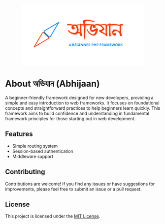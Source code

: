 
<p align="center"><img src="https://github.com/MRgrav/public_files/blob/master/abhijaan_39.svg" width="400" alt="অভিযান Logo"></p>

# About অভিযান (Abhijaan)

A beginner-friendly framework designed for new developers, providing a simple and easy introduction to web frameworks. It focuses on foundational concepts and straightforward practices to help beginners learn quickly. This framework aims to build confidence and understanding in fundamental framework principles for those starting out in web development.

## Features

- Simple routing system
- Session-based authentication
- Middleware support

## Contributing

Contributions are welcome! If you find any issues or have suggestions for improvements, please feel free to submit an issue or a pull request.

## License

This project is licensed under the [MIT License](LICENSE).
